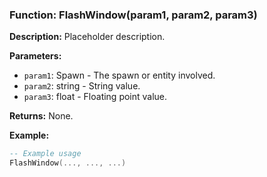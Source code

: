 ### Function: FlashWindow(param1, param2, param3)

**Description:**
Placeholder description.

**Parameters:**
- `param1`: Spawn - The spawn or entity involved.
- `param2`: string - String value.
- `param3`: float - Floating point value.

**Returns:** None.

**Example:**

```lua
-- Example usage
FlashWindow(..., ..., ...)
```
